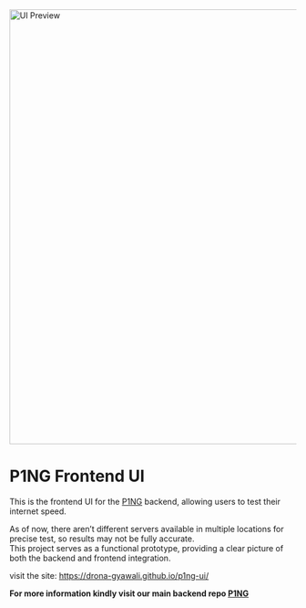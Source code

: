 
<img width="1363" height="762" alt="UI Preview" src="https://github.com/user-attachments/assets/2cd20684-91ac-48c9-9e24-e045c8f0b771" />

# P1NG Frontend UI

This is the frontend UI for the [P1NG](https://github.com/drona-gyawali/p1ng) backend, allowing users to test their internet speed.

As of now, there aren’t different servers available in multiple locations for precise test, so results may not be fully accurate.  
This project serves as a functional prototype, providing a clear picture of both the backend and frontend integration.

visit the site: https://drona-gyawali.github.io/p1ng-ui/

**For more information kindly visit our main backend repo [P1NG](https://github.com/drona-gyawali/p1ng)**
